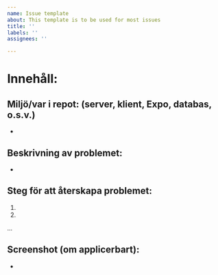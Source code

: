 ```yaml
---
name: Issue template
about: This template is to be used for most issues
title: ''
labels: ''
assignees: ''

---
```


# Innehåll:

## Miljö/var i repot: (server, klient, Expo, databas, o.s.v.)

- 

## Beskrivning av problemet:

-

## Steg för att återskapa problemet:

1.
2.
... 

## Screenshot (om applicerbart):

-
